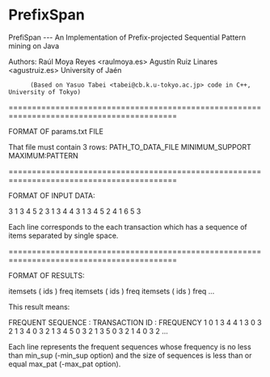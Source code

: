 PrefixSpan
==========


 PrefiSpan --- An Implementation of Prefix-projected Sequential Pattern mining on Java

 Authors: Raúl Moya Reyes <raulmoya.es>
          Agustín Ruiz Linares <agustruiz.es>
          University of Jaén

          (Based on Yasuo Tabei <tabei@cb.k.u-tokyo.ac.jp> code in C++, University of Tokyo)


==========================================================================================

FORMAT OF params.txt FILE

  That file must contain 3 rows:
    PATH_TO_DATA_FILE
    MINIMUM_SUPPORT
    MAXIMUM:PATTERN

==========================================================================================

FORMAT OF INPUT DATA:

  3 1 3 4 5
  2 3 1
  3 4 4 3
  1 3 4 5
  2 4 1 
  6 5 3 
 
  Each line corresponds to the each transaction which has a sequence of items separated by single space.

==========================================================================================

FORMAT OF RESULTS:

  itemsets
  ( ids ) freq
  itemsets
  ( ids ) freq
  itemsets
  ( ids ) freq
  ... 

  This result means:

  FREQUENT SEQUENCE   : TRANSACTION ID : FREQUENCY
  1                       0 1 3 4          4
  1 3                     0 3              2
  1 3 4                   0 3              2
  1 3 4 5                 0 3              2
  1 3 5                   0 3              2
  1 4                     0 3              2
  ...

  Each line represents the frequent sequences
  whose frequency is no less than min_sup (-min_sup option) and the size of sequences
  is less than or equal max_pat (-max_pat option).
